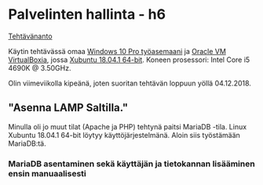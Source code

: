 # Palvelinten hallinta - h6

[Tehtävänanto](http://terokarvinen.com/2018/aikataulu-%E2%80%93-palvelinten-hallinta-ict4tn022-3004-ti-ja-3002-to-%E2%80%93-loppukevat-2018-5p)

Käytin tehtävässä omaa [Windows 10 Pro työasemaani](https://www.microsoft.com/fi-fi/p/windows-10-pro/df77x4d43rkt/48DN) ja [Oracle VM VirtualBoxia](https://www.virtualbox.org/),
jossa [Xubuntu 18.04.1 64-bit](https://xubuntu.org/download#lts). Koneen prosessori: Intel Core i5 4690K @ 3.50GHz.

Olin viimeviikolla kipeänä, joten suoritan tehtävän loppuun yöllä 04.12.2018.

## "Asenna LAMP Saltilla."

Minulla oli jo muut tilat (Apache ja PHP) tehtynä paitsi MariaDB -tila. Linux Xubuntu 18.04.1 64-bit löytyy käyttöjärjestelmänä. Aloin siis työstämään MariaDB:tä.

### MariaDB asentaminen sekä käyttäjän ja tietokannan lisääminen ensin manuaalisesti
